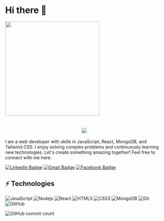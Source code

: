 # Hi there 👋
<div >
  <img width="300"  src="https://i.postimg.cc/jj0928WZ/shayna-douglas-H8qwry-GP-h0-unsplash.jpg"/>
<h1 align="center">
    <img src="https://readme-typing-svg.herokuapp.com/?font=Righteous&size=35&center=true&vCenter=true&width=500&height=70&duration=4000&lines=Hi+There!+👋;+I'm+Md+Ibrahim+Khan+Adib!;" />
</h1>

</div>

I am a web developer with skills in JavaScript, React, MongoDB, and Tailwind CSS. I enjoy solving complex problems and continuously learning new technologies. Let's create something amazing together! Feel free to connect with me here:

[![Linkedin Badge](https://img.shields.io/badge/-adibkhan101-blue?style=flat-square&logo=Linkedin&logoColor=white&link=https://www.linkedin.com/in/adibkhan101/)](https://www.linkedin.com/in/adibkhan101/)
[![Gmail Badge](https://img.shields.io/badge/-work.adibkhan@gmail.com-c14438?style=flat-square&logo=Gmail&logoColor=white&link=mailto:work.adibkhan@gmail.com)](mailto:work.adibkhan@gmail.com)
[![Facebook Badge](https://img.shields.io/badge/-Adibkhan-blue?style=flat-square&logo=Facebook&logoColor=white&link=https://https://www.facebook.com/adib.khan.619/)](https://https://www.facebook.com/adib.khan.619/)

## ⚡ Technologies

![JavaScript](https://img.shields.io/badge/-JavaScript-black?style=flat-square&logo=javascript)
![Nodejs](https://img.shields.io/badge/-Nodejs-black?style=flat-square&logo=Node.js)
![React](https://img.shields.io/badge/-React-black?style=flat-square&logo=react)
![HTML5](https://img.shields.io/badge/-HTML5-E34F26?style=flat-square&logo=html5&logoColor=white)
![CSS3](https://img.shields.io/badge/-CSS3-1572B6?style=flat-square&logo=css3)
![MongoDB](https://img.shields.io/badge/-MongoDB-black?style=flat-square&logo=mongodb)
![Git](https://img.shields.io/badge/-Git-black?style=flat-square&logo=git)
![GitHub](https://img.shields.io/badge/-GitHub-181717?style=flat-square&logo=github)

![GitHub commit count](https://img.shields.io/github/commit-activity/m/AdibKhan619/AdibKhan619) <!-- commit-count -->



<!--
**Adibkhan619/AdibKhan619** is a ✨ _special_ ✨ repository because its `README.md` (this file) appears on your GitHub profile.
![Github Stats](https://github-readme-stats.vercel.app/api?username=aemmadi&count_private=true&show_icons=true&include_all_commits=true)
Here are some ideas to get you started:

- 🔭 I’m currently working on ...
- 🌱 I’m currently learning ...
- 👯 I’m looking to collaborate on ...
- 🤔 I’m looking for help with ...
- 💬 Ask me about ...
- 📫 How to reach me: ...
- 😄 Pronouns: ...
- ⚡ Fun fact: ...
-->
